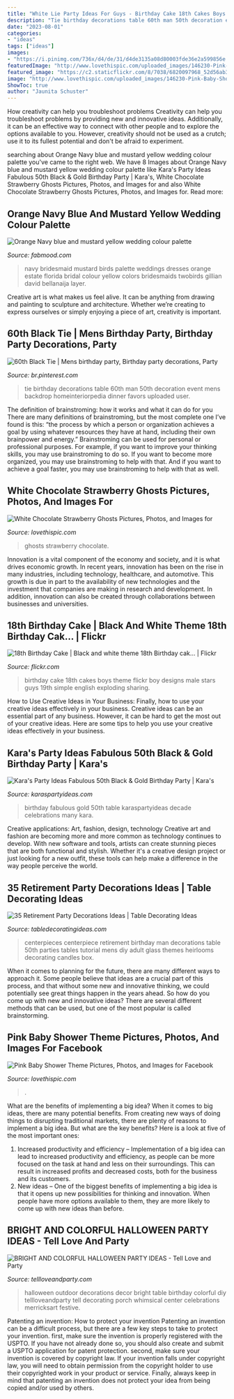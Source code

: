 ```yaml
---
title: "White Lie Party Ideas For Guys - Birthday Cake 18th Cakes Boys Theme Flickr Boy Designs Male Stars Guys 19th Simple English Exploding Sharing"
description: "Tie birthday decorations table 60th man 50th decoration event mens backdrop homeinteriorpedia dinner favors uploaded user"
date: "2023-08-01"
categories:
- "ideas"
tags: ["ideas"]
images:
- "https://i.pinimg.com/736x/d4/de/31/d4de3135a08d80003fde36e2a599856e.jpg"
featuredImage: "http://www.lovethispic.com/uploaded_images/146230-Pink-Baby-Shower-Theme.jpg?1"
featured_image: "https://c2.staticflickr.com/8/7038/6820097968_52d56ab306_b.jpg"
image: "http://www.lovethispic.com/uploaded_images/146230-Pink-Baby-Shower-Theme.jpg?1"
ShowToc: true
author: "Jaunita Schuster"
---
```



How creativity can help you troubleshoot problems
Creativity can help you troubleshoot problems by providing new and innovative ideas. Additionally, it can be an effective way to connect with other people and to explore the options available to you. However, creativity should not be used as a crutch; use it to its fullest potential and don't be afraid to experiment.

	

		
searching about Orange Navy blue and mustard yellow wedding colour palette you've came to the right web. We have 8 Images about Orange Navy blue and mustard yellow wedding colour palette like Kara&#039;s Party Ideas Fabulous 50th Black &amp; Gold Birthday Party | Kara&#039;s, White Chocolate Strawberry Ghosts Pictures, Photos, and Images for and also White Chocolate Strawberry Ghosts Pictures, Photos, and Images for. Read more:
		
    
## Orange Navy Blue And Mustard Yellow Wedding Colour Palette

<img loading=lazy src="http://www.fabmood.com/wp-content/uploads/2015/01/navy-blue-wedding-palette.jpg" onerror="this.onerror=null;this.src='https://tse2.mm.bing.net/th?id=OIP.UGuJMnFN9o_hb1ZBtNL4lwHaKl&amp;pid=15.1';" alt="Orange Navy blue and mustard yellow wedding colour palette">

_Source: fabmood.com_

>navy bridesmaid mustard birds palette weddings dresses orange estate florida bridal colour yellow colors bridesmaids twobirds gillian david bellanaija layer. 

	

Creative art is what makes us feel alive. It can be anything from drawing and painting to sculpture and architecture. Whether we’re creating to express ourselves or simply enjoying a piece of art, creativity is important.

    
## 60th Black Tie | Mens Birthday Party, Birthday Party Decorations, Party

<img loading=lazy src="https://i.pinimg.com/736x/d4/de/31/d4de3135a08d80003fde36e2a599856e.jpg" onerror="this.onerror=null;this.src='https://tse2.mm.bing.net/th?id=OIP.kYfTu6MhktbIS2Wj5J7r5wHaJl&amp;pid=15.1';" alt="60th Black Tie | Mens birthday party, Birthday party decorations, Party">

_Source: br.pinterest.com_

>tie birthday decorations table 60th man 50th decoration event mens backdrop homeinteriorpedia dinner favors uploaded user. 

	

The definition of brainstroming: how it works and what it can do for you
There are many definitions of brainstroming, but the most complete one I’ve found is this: “the process by which a person or organization achieves a goal by using whatever resources they have at hand, including their own brainpower and energy.” Brainstroming can be used for personal or professional purposes. For example, if you want to improve your thinking skills, you may use brainstroming to do so. If you want to become more organized, you may use brainstroming to help with that. And if you want to achieve a goal faster, you may use brainstroming to help with that as well.

    
## White Chocolate Strawberry Ghosts Pictures, Photos, And Images For

<img loading=lazy src="http://www.lovethispic.com/uploaded_images/36246-White-Chocolate-Strawberry-Ghosts.jpg" onerror="this.onerror=null;this.src='https://tse2.mm.bing.net/th?id=OIP.Su-M3-vGm-MS5H5yef6POAHaLI&amp;pid=15.1';" alt="White Chocolate Strawberry Ghosts Pictures, Photos, and Images for">

_Source: lovethispic.com_

>ghosts strawberry chocolate. 

	

Innovation is a vital component of the economy and society, and it is what drives economic growth. In recent years, innovation has been on the rise in many industries, including technology, healthcare, and automotive. This growth is due in part to the availability of new technologies and the investment that companies are making in research and development. In addition, innovation can also be created through collaborations between businesses and universities.

    
## 18th Birthday Cake | Black And White Theme 18th Birthday Cak… | Flickr

<img loading=lazy src="https://c2.staticflickr.com/8/7038/6820097968_52d56ab306_b.jpg" onerror="this.onerror=null;this.src='https://tse4.mm.bing.net/th?id=OIP.NeeheXJlkY0_KKC8s9FCjAHaJ4&amp;pid=15.1';" alt="18th Birthday Cake | Black and white theme 18th Birthday cak… | Flickr">

_Source: flickr.com_

>birthday cake 18th cakes boys theme flickr boy designs male stars guys 19th simple english exploding sharing. 

	

How to Use Creative Ideas in Your Business: Finally, how to use your creative ideas effectively in your business.
Creative ideas can be an essential part of any business. However, it can be hard to get the most out of your creative ideas. Here are some tips to help you use your creative ideas effectively in your business.

    
## Kara&#039;s Party Ideas Fabulous 50th Black &amp; Gold Birthday Party | Kara&#039;s

<img loading=lazy src="https://karaspartyideas.com/wp-content/uploads/2016/08/Fabulous-50-Black-Gold-Birthday-Party-via-Karas-Party-Ideas-KarasPartyIdeas.com7_.jpg" onerror="this.onerror=null;this.src='https://tse1.mm.bing.net/th?id=OIP.zauNrM6AywIvQtCGZ6kCtAHaJ3&amp;pid=15.1';" alt="Kara&#039;s Party Ideas Fabulous 50th Black &amp; Gold Birthday Party | Kara&#039;s">

_Source: karaspartyideas.com_

>birthday fabulous gold 50th table karaspartyideas decade celebrations many kara. 

	

Creative applications: Art, fashion, design, technology
Creative art and fashion are becoming more and more common as technology continues to develop. With new software and tools, artists can create stunning pieces that are both functional and stylish. Whether it's a creative design project or just looking for a new outfit, these tools can help make a difference in the way people perceive the world.

    
## 35 Retirement Party Decorations Ideas | Table Decorating Ideas

<img loading=lazy src="https://www.tabledecoratingideas.com/static/img/photo-framed-glass-retirement-centerpiece-on-party-table-730.jpg" onerror="this.onerror=null;this.src='https://tse3.mm.bing.net/th?id=OIP.Hgn3PqAITA56QGF9LSVdhgHaFj&amp;pid=15.1';" alt="35 Retirement Party Decorations Ideas | Table Decorating Ideas">

_Source: tabledecoratingideas.com_

>centerpieces centerpiece retirement birthday man decorations table 50th parties tables tutorial mens diy adult glass themes heirlooms decorating candles box. 

	

When it comes to planning for the future, there are many different ways to approach it. Some people believe that ideas are a crucial part of this process, and that without some new and innovative thinking, we could potentially see great things happen in the years ahead. So how do you come up with new and innovative ideas? There are several different methods that can be used, but one of the most popular is called brainstorming.

    
## Pink Baby Shower Theme Pictures, Photos, And Images For Facebook

<img loading=lazy src="http://www.lovethispic.com/uploaded_images/146230-Pink-Baby-Shower-Theme.jpg?1" onerror="this.onerror=null;this.src='https://tse4.mm.bing.net/th?id=OIP.1FQw4ruuVdd30vmFImgY4QHaQX&amp;pid=15.1';" alt="Pink Baby Shower Theme Pictures, Photos, and Images for Facebook">

_Source: lovethispic.com_

>. 

	

What are the benefits of implementing a big idea?
When it comes to big ideas, there are many potential benefits. From creating new ways of doing things to disrupting traditional markets, there are plenty of reasons to implement a big idea. But what are the key benefits? Here is a look at five of the most important ones:
1. Increased productivity and efficiency – Implementation of a big idea can lead to increased productivity and efficiency, as people can be more focused on the task at hand and less on their surroundings. This can result in increased profits and decreased costs, both for the business and its customers.
2. New ideas – One of the biggest benefits of implementing a big idea is that it opens up new possibilities for thinking and innovation. When people have more options available to them, they are more likely to come up with new ideas than before.

    
## BRIGHT AND COLORFUL HALLOWEEN PARTY IDEAS - Tell Love And Party

<img loading=lazy src="http://tellloveandparty.com/wp-content/uploads/2015/10/Outdoor-party-ideas.jpg" onerror="this.onerror=null;this.src='https://tse1.mm.bing.net/th?id=OIP.ZSx4mEOFZZxNP0MyIZ9kwwHaLH&amp;pid=15.1';" alt="BRIGHT AND COLORFUL HALLOWEEN PARTY IDEAS - Tell Love and Party">

_Source: tellloveandparty.com_

>halloween outdoor decorations decor bright table birthday colorful diy tellloveandparty tell decorating porch whimsical center celebrations merricksart festive. 

	

Patenting an invention: How to protect your invention
Patenting an invention can be a difficult process, but there are a few key steps to take to protect your invention. first, make sure the invention is properly registered with the USPTO. If you have not already done so, you should also create and submit a USPTO application for patent protection. second, make sure your invention is covered by copyright law. If your invention falls under copyright law, you will need to obtain permission from the copyright holder to use their copyrighted work in your product or service. Finally, always keep in mind that patenting an invention does not protect your idea from being copied and/or used by others.


